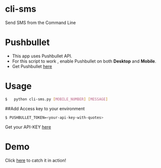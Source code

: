 cli-sms
=======
Send SMS from the Command Line

Pushbullet
==========
*	This app uses Pushbullet API.
*	For this script to work , enable Pushbullet on both **Desktop** and **Mobile**.
*	Get Pushbullet [here](https://www.pushbullet.com/apps)

Usage
=====
```sh
$	python cli-sms.py [MOBILE_NUMBER] [MESSAGE]
```

##Add Access key to your environment

```sh
$ PUSHBULLET_TOKEN=<your-api-key-with-quotes>
```

Get your API-KEY [here](https://www.pushbullet.com/#settings/account)

Demo
====
Click [here](http://showterm.io/c07025ed0766b308f3e1b) to catch it in action!

